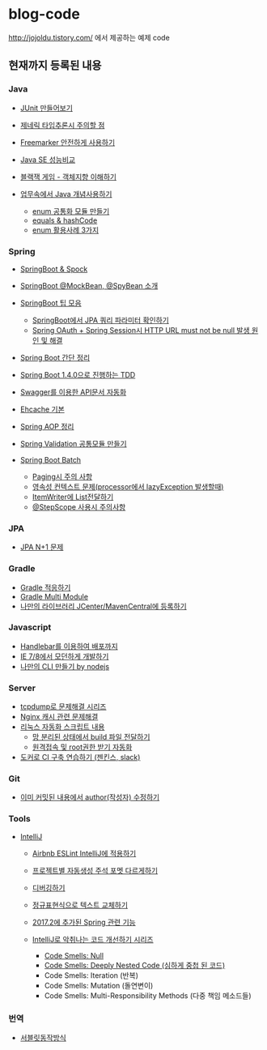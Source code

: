 blog-code
=========

http://jojoldu.tistory.com/ 에서 제공하는 예제 code

현재까지 등록된 내용
--------------------

### Java

- [JUnit 만들어보기](https://github.com/jojoldu/blog-code/tree/master/my-junit)

- [제네릭 타입추론시 주의할 점](https://github.com/jojoldu/generic-guide)
-	[Freemarker 안전하게 사용하기](https://github.com/jojoldu/freemarker-guide)
- [Java SE 성능비교](https://github.com/jojoldu/blog-code/tree/master/java/performance)
- [블랙잭 게임 - 객체지향 이해하기](https://github.com/jojoldu/oop-java)
- [업무속에서 Java 개념사용하기](https://github.com/jojoldu/blog-code/tree/master/business-logic)
  - [enum 공통화 모듈 만들기](https://github.com/jojoldu/blog-code/tree/master/java/enum-mapper) 
  - [equals & hashCode](https://github.com/jojoldu/blog-code/tree/master/business-logic/%ED%85%8C%EC%9D%B4%EB%B8%94_row_%ED%95%A9%EC%B9%98%EA%B8%B0)
  - [enum 활용사례 3가지](https://github.com/jojoldu/blog-code/tree/master/enum-uses)

### Spring

- [SpringBoot & Spock](https://github.com/jojoldu/blog-code/tree/master/spring-boot-spock)
- [SpringBoot @MockBean, @SpyBean 소개](https://github.com/jojoldu/blog-code/tree/master/spring-mock-spy-bean)
- [SpringBoot 팁 모음](https://github.com/jojoldu/blog-code/tree/master/springboot-tips)
  - [SpringBoot에서 JPA 쿼리 파라미터 확인하기](https://github.com/jojoldu/blog-code/tree/master/springboot-tips/show-jpa-parameters)
  - [Spring OAuth + Spring Session시 HTTP URL must not be null 발생 원인 및 해결](https://github.com/jojoldu/blog-code/tree/master/spring-yml-import)

-	[Spring Boot 간단 정리](https://github.com/jojoldu/blog-code/tree/master/compareboot)
-	[Spring Boot 1.4.0으로 진행하는 TDD](https://github.com/jojoldu/blog-code/tree/master/springboot-test)
-	[Swagger를 이용한 API문서 자동화](https://github.com/jojoldu/blog-code/tree/master/swagger)
- [Ehcache 기본](https://github.com/jojoldu/blog-code/tree/master/spring-cache)
- [Spring AOP 정리](https://github.com/jojoldu/blog-code/tree/master/aop)
- [Spring Validation 공통모듈 만들기](https://github.com/jojoldu/blog-code/tree/master/spring-validation)
- [Spring Boot Batch](https://github.com/jojoldu/blog-code/tree/master/springboot-batch)
  - [Paging시 주의 사항](https://github.com/jojoldu/blog-code/tree/master/springboot-batch/paging주의사항)
  - [영속성 컨텍스트 문제(processor에서 lazyException 발생할때)](https://github.com/jojoldu/blog-code/tree/master/springboot-batch/%EC%98%81%EC%86%8D%EC%84%B1%EC%BB%A8%ED%85%8D%EC%8A%A4%ED%8A%B8%EB%AC%B8%EC%A0%9C)
  - [ItemWriter에 List전달하기](https://github.com/jojoldu/blog-code/tree/master/springboot-batch/writer_list%EC%A0%84%EB%8B%AC)
  - [@StepScope 사용시 주의사항](https://github.com/jojoldu/blog-code/tree/master/springboot-batch/stepscope%EA%B2%BD%EA%B3%A0)

### JPA
- [JPA N+1 문제](https://github.com/jojoldu/blog-code/tree/master/jpa-entity-graph)

### Gradle

-	[Gradle 적응하기](https://github.com/jojoldu/blog-code/tree/master/gradle-task)
- [Gradle Multi Module](https://github.com/jojoldu/blog-code/tree/master/gradle-multi-modules)
- [나만의 라이브러리 JCenter/MavenCentral에 등록하기](https://github.com/jojoldu/blog-code/tree/master/maven-upload-lib)

### Javascript

-	[Handlebar를 이용하여 배포까지](https://github.com/jojoldu/tuto-handlebar)
-	[IE 7/8에서 모던하게 개발하기](https://github.com/jojoldu/blog-code/tree/master/js-framework-ie78)
- [나만의 CLI 만들기 by nodejs](https://github.com/jojoldu/my-cli)

### Server

-	[tcpdump로 문제해결 시리즈](https://github.com/jojoldu/blog-code/tree/master/tcpdump)
- [Nginx 캐시 관련 문제해결](https://github.com/jojoldu/blog-code/tree/master/server/nginx-cache)
- [리눅스 자동화 스크립트 내용](https://github.com/jojoldu/blog-code/tree/master/linux)
  - [망 분리된 상태에서 build 파일 전달하기](https://github.com/jojoldu/blog-code/tree/master/linux/passby)
  - [원격접속 및 root권한 받기 자동화](https://github.com/jojoldu/blog-code/tree/master/linux/go)
- [도커로 CI 구축 연습하기 (젠킨스, slack)](https://github.com/jojoldu/springboot-jenkins-docker-slack)

### Git

- [이미 커밋된 내용에서 author(작성자) 수정하기](https://github.com/jojoldu/blog-code/tree/master/git/author%EC%88%98%EC%A0%95%ED%95%98%EA%B8%B0)

### Tools

* [IntelliJ]()
  - [Airbnb ESLint IntelliJ에 적용하기](https://github.com/jojoldu/blog-code/tree/master/airbnb-eslint-setting)

  - [프로젝트별 자동생성 주석 포멧 다르게하기](https://github.com/jojoldu/blog-code/tree/master/intellij-tip/%ED%94%84%EB%A1%9C%EC%A0%9D%ED%8A%B8%EB%8B%A8%EC%9C%84_%EC%A3%BC%EC%84%9D%ED%8F%AC%EB%A9%A7)

  - [디버깅하기](https://github.com/jojoldu/blog-code/tree/master/intellij-debugging)

  - [정규표현식으로 텍스트 교체하기](https://github.com/jojoldu/blog-code/tree/master/intellij-tip-regex-replacement)

  - [2017.2에 추가된 Spring 관련 기능](https://github.com/jojoldu/blog-code/tree/master/intellij-tip/2017_2_%EC%8A%A4%ED%94%84%EB%A7%81%EB%B6%80%ED%8A%B8_%EA%B8%B0%EB%8A%A5%EA%B0%95%ED%99%94)

  - [IntelliJ로 악취나는 코드 개선하기 시리즈](https://github.com/jojoldu/blog-code/blob/master/intellij-tip/%EC%95%85%EC%B7%A8%EB%82%98%EB%8A%94_%EC%BD%94%EB%93%9C_%EA%B0%9C%EC%84%A0%ED%95%98%EA%B8%B0_%EC%8B%9C%EB%A6%AC%EC%A6%88)
    * [Code Smells: Null](https://github.com/jojoldu/blog-code/blob/master/intellij-tip/%EC%95%85%EC%B7%A8%EB%82%98%EB%8A%94_%EC%BD%94%EB%93%9C_%EA%B0%9C%EC%84%A0%ED%95%98%EA%B8%B0_%EC%8B%9C%EB%A6%AC%EC%A6%88/1_NULL.md) 
    * [Code Smells: Deeply Nested Code (심하게 중첩 된 코드)](https://github.com/jojoldu/blog-code/blob/master/intellij-tip/%EC%95%85%EC%B7%A8%EB%82%98%EB%8A%94_%EC%BD%94%EB%93%9C_%EA%B0%9C%EC%84%A0%ED%95%98%EA%B8%B0_%EC%8B%9C%EB%A6%AC%EC%A6%88/2_NESTED_CODE.md)
    * Code Smells: Iteration (반복)
    * Code Smells: Mutation (돌연변이)
    * Code Smells: Multi-Responsibility Methods (다중 책임 메소드들)

### 번역

- [서블릿동작방식](https://github.com/jojoldu/blog-code/blob/master/%EB%B2%88%EC%97%AD/%EC%84%9C%EB%B8%94%EB%A6%BF%EB%8F%99%EC%9E%91%EB%B0%A9%EC%8B%9D.md)
